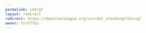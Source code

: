 ```yaml
---
permalink: s43/g7
layout: redirect
redirect: https://dominionleague.org/current_standings?div=g7
owner: truffles
---
```

